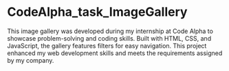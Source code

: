 # CodeAlpha_task_ImageGallery
 This image gallery was developed during my internship at Code Alpha to showcase problem-solving and coding skills. Built with HTML, CSS, and JavaScript, the gallery features filters for easy navigation. This project enhanced my web development skills and meets the requirements assigned by my company.
